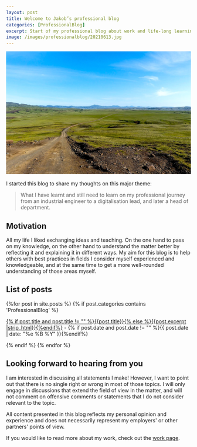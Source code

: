 ```yaml
---
layout: post
title: Welcome to Jakob’s professional blog
categories: [ProfessionalBlog]
excerpt: Start of my professional blog about work and life-long learning
image: /images/professionalblog/20210613.jpg
---
```


![Jakob’s Professional blog](../images/professionalblog/20210613.jpg)

I started this blog to share my thoughts on this major theme:

> What I have learnt and still need to learn on my professional journey from an industrial engineer to a digitalisation lead, and later a head of department.

## Motivation

All my life I liked exchanging ideas and teaching. On the one hand to pass on my knowledge, on the other hand to understand the matter better by reflecting it and explaining it in different ways. My aim for this blog is to help others with best practices in fields I consider myself experienced and knowledgeable, and at the same time to get a more well-rounded understanding of those areas myself.

## List of posts

<div id="archives">
  <section id="archive">
      {%for post in site.posts %}
	  {% if post.categories contains 'ProfessionalBlog' %}
      <p><a href="{{ site.baseurl }}{{ post.url }}">{% if post.title and post.title != "" %}{{post.title}}{% else %}{{post.excerpt |strip_html}}{%endif%}</a> - {% if post.date and post.date != "" %}{{ post.date | date: "%e %B %Y" }}{%endif%}</p>
      {% endif %}
	  {% endfor %}
  </section>
</div>

## Looking forward to hearing from you

I am interested in discussing all statements I make! However, I want to point out that there is no single right or wrong in most of those topics. I will only engage in discussions that extend the field of view in the matter, and will not comment on offensive comments or statements that I do not consider relevant to the topic.

All content presented in this blog reflects my personal opinion and experience and does not necessarily represent my employers' or other partners' points of view. 


If you would like to read more about my work, check out the [work page](../work).
